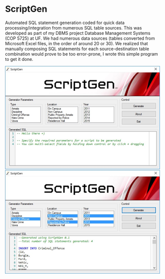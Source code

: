 # ScriptGen
Automated SQL statement generation coded for quick data processing/integration from numerous SQL table sources.
This was developed as part of my DBMS project Database Management Systems (COP 5725) at UF. We had numerous data sources (tables converted from Microsoft Excel files, in the order of around 20 or 30). We realized that manually composing SQL statements for each source-destination table combination would prove to be too error-prone, I wrote this simple program to get it done. 

![alt tag](https://github.com/hexinx/ScriptGen/blob/master/03_ScreenShots/1.jpg)
![alt tag](https://github.com/hexinx/ScriptGen/blob/master/03_ScreenShots/2.jpg)
